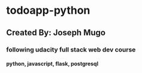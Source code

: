 # todoapp-python
## Created By: Joseph Mugo
### following udacity full stack web dev course
#### python, javascript, flask, postgresql

